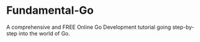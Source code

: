 # Fundamental-Go
A comprehensive and FREE Online Go Development tutorial going step-by-step into the world of Go.
